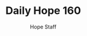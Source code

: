 ---
image: /assets/img/daily-hope-default-artwork.png
title: Daily Hope 160
number: 160
categories:
  - Daily Hope
author: Hope Staff
notes: Daily Hope 160
embed: >-
  <iframe style="border-radius:12px" src="https://open.spotify.com/embed/episode/36kZWJdpKjoZC70ZaYXIlV?utm_source=generator" width="100%" height="352" frameBorder="0" allowfullscreen="" allow="autoplay; clipboard-write; encrypted-media; fullscreen; picture-in-picture" loading="lazy"></iframe>
---